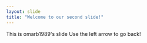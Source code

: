 ```yaml
---
layout: slide
title: "Welcome to our second slide!"
---
```

This is omarb1989's slide
Use the left arrow to go back!